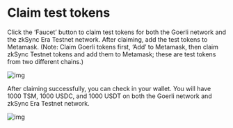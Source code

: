 # Claim test tokens

Click the ‘Faucet’ button to claim test tokens for both the Goerli network and the zkSync Era Testnet network. After claiming, add the test tokens to Metamask. (Note: Claim Goerli tokens first, ‘Add’ to Metamask, then claim zkSync Testnet tokens and add them to Metamask; these are test tokens from two different chains.)

![img](https://miro.medium.com/v2/resize:fit:700/0*jv-cVOYamT7vENex)

After claiming successfully, you can check in your wallet. You will have 1000 TSM, 1000 USDC, and 1000 USDT on both the Goerli network and zkSync Era Testnet network.

![img](https://miro.medium.com/v2/resize:fit:700/0*EyfLt6uk5rGPZnIu)
